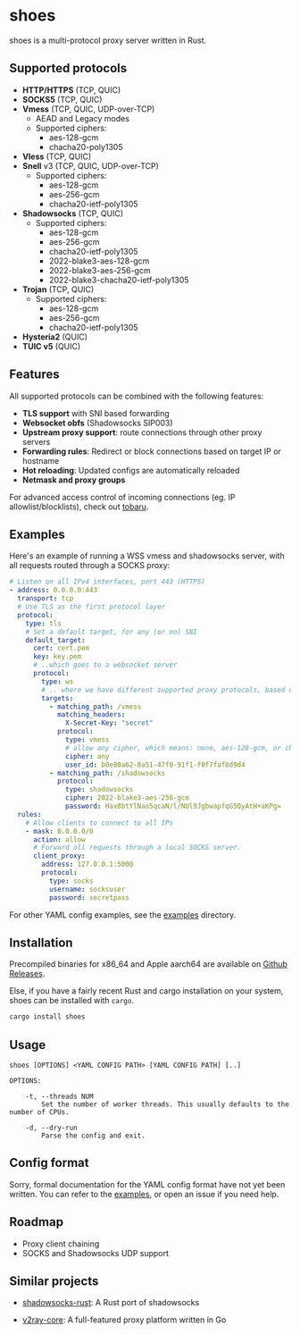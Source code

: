 # shoes

shoes is a multi-protocol proxy server written in Rust.

## Supported protocols

- **HTTP/HTTPS** (TCP, QUIC)
- **SOCKS5** (TCP, QUIC)
- **Vmess** (TCP, QUIC, UDP-over-TCP)
  - AEAD and Legacy modes
  - Supported ciphers:
    - aes-128-gcm
    - chacha20-poly1305
- **Vless** (TCP, QUIC)
- **Snell** v3 (TCP, QUIC, UDP-over-TCP)
  - Supported ciphers:
    - aes-128-gcm
    - aes-256-gcm
    - chacha20-ietf-poly1305
- **Shadowsocks** (TCP, QUIC)
  - Supported ciphers:
    - aes-128-gcm
    - aes-256-gcm
    - chacha20-ietf-poly1305
    - 2022-blake3-aes-128-gcm
    - 2022-blake3-aes-256-gcm
    - 2022-blake3-chacha20-ietf-poly1305
- **Trojan** (TCP, QUIC)
  - Supported ciphers:
    - aes-128-gcm
    - aes-256-gcm
    - chacha20-ietf-poly1305
- **Hysteria2** (QUIC)
- **TUIC v5** (QUIC)

## Features

All supported protocols can be combined with the following features:

- **TLS support** with SNI based forwarding
- **Websocket obfs** (Shadowsocks SIP003)
- **Upstream proxy support**: route connections through other proxy servers
- **Forwarding rules**: Redirect or block connections based on target IP or hostname
- **Hot reloading**: Updated configs are automatically reloaded
- **Netmask and proxy groups**

For advanced access control of incoming connections (eg. IP allowlist/blocklists), check out [tobaru](https://github.com/cfal/tobaru).

## Examples

Here's an example of running a WSS vmess and shadowsocks server, with all requests routed through a SOCKS proxy:

```yaml
# Listen on all IPv4 interfaces, port 443 (HTTPS)
- address: 0.0.0.0:443
  transport: tcp
  # Use TLS as the first protocol layer
  protocol:
    type: tls
    # Set a default target, for any (or no) SNI
    default_target:
      cert: cert.pem
      key: key.pem
      # ..which goes to a websocket server
      protocol:
        type: ws
        # .. where we have different supported proxy protocols, based on HTTP request path and headers.
        targets:
          - matching_path: /vmess
            matching_headers:
              X-Secret-Key: "secret"
            protocol:
              type: vmess
              # allow any cipher, which means: none, aes-128-gcm, or chacha20-poly1305.
              cipher: any
              user_id: b0e80a62-8a51-47f0-91f1-f0f7faf8d9d4
          - matching_path: /shadowsocks
            protocol:
              type: shadowsocks
              cipher: 2022-blake3-aes-256-gcm
              password: Hax8btYlNao5qcaN/l/NUl9JgbwapfqG5QyAtH+aKPg=
  rules:
    # Allow clients to connect to all IPs
    - mask: 0.0.0.0/0
      action: allow
      # Forward all requests through a local SOCKS server.
      client_proxy:
        address: 127.0.0.1:5000
        protocol:
          type: socks
          username: socksuser
          password: secretpass
```

For other YAML config examples, see the [examples](./examples) directory.

## Installation

Precompiled binaries for x86_64 and Apple aarch64 are available on [Github Releases](https://github.com/cfal/shoes/releases).

Else, if you have a fairly recent Rust and cargo installation on your system, shoes can be installed with `cargo`.

```bash
cargo install shoes
```

## Usage

```
shoes [OPTIONS] <YAML CONFIG PATH> [YAML CONFIG PATH] [..]

OPTIONS:

    -t, --threads NUM
        Set the number of worker threads. This usually defaults to the number of CPUs.

    -d, --dry-run
        Parse the config and exit.
```

## Config format

Sorry, formal documentation for the YAML config format have not yet been written. You can refer to the [examples](./examples), or open an issue if you need help.

## Roadmap

- Proxy client chaining
- SOCKS and Shadowsocks UDP support

## Similar projects

- [shadowsocks-rust](https://github.com/shadowsocks/shadowsocks-rust): A Rust port of shadowsocks

- [v2ray-core](https://github.com/v2ray/v2ray-core): A full-featured proxy platform written in Go
